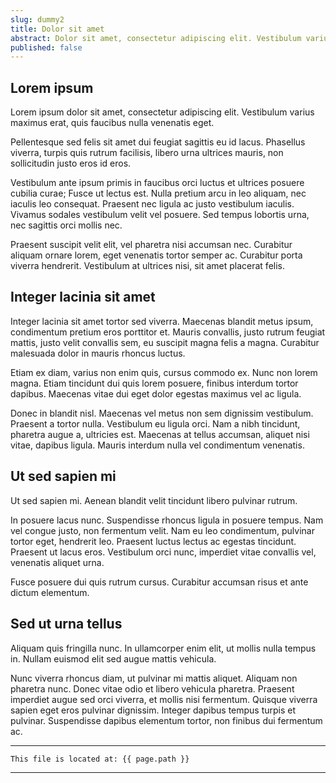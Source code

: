 ```yaml
---
slug: dummy2
title: Dolor sit amet
abstract: Dolor sit amet, consectetur adipiscing elit. Vestibulum varius maximus erat, quis faucibus nulla venenatis eget.
published: false
---
```


## Lorem ipsum

Lorem ipsum dolor sit amet, consectetur adipiscing elit. Vestibulum varius maximus erat, quis faucibus nulla venenatis eget. 

Pellentesque sed felis sit amet dui feugiat sagittis eu id lacus. Phasellus viverra, turpis quis rutrum facilisis, libero urna ultrices mauris, non sollicitudin justo eros id eros. 

Vestibulum ante ipsum primis in faucibus orci luctus et ultrices posuere cubilia curae; Fusce ut lectus est. Nulla pretium arcu in leo aliquam, nec iaculis leo consequat. Praesent nec ligula ac justo vestibulum iaculis. Vivamus sodales vestibulum velit vel posuere. Sed tempus lobortis urna, nec sagittis orci mollis nec. 

Praesent suscipit velit elit, vel pharetra nisi accumsan nec. Curabitur aliquam ornare lorem, eget venenatis tortor semper ac. Curabitur porta viverra hendrerit. Vestibulum at ultrices nisi, sit amet placerat felis.

## Integer lacinia sit amet

Integer lacinia sit amet tortor sed viverra. Maecenas blandit metus ipsum, condimentum pretium eros porttitor et. Mauris convallis, justo rutrum feugiat mattis, justo velit convallis sem, eu suscipit magna felis a magna. Curabitur malesuada dolor in mauris rhoncus luctus.

Etiam ex diam, varius non enim quis, cursus commodo ex. Nunc non lorem magna. Etiam tincidunt dui quis lorem posuere, finibus interdum tortor dapibus. Maecenas vitae dui eget dolor egestas maximus vel ac ligula. 

Donec in blandit nisl. Maecenas vel metus non sem dignissim vestibulum. Praesent a tortor nulla. Vestibulum eu ligula orci. Nam a nibh tincidunt, pharetra augue a, ultricies est. Maecenas at tellus accumsan, aliquet nisi vitae, dapibus ligula. Mauris interdum nulla vel condimentum venenatis.

## Ut sed sapien mi

Ut sed sapien mi. Aenean blandit velit tincidunt libero pulvinar rutrum. 

In posuere lacus nunc. Suspendisse rhoncus ligula in posuere tempus. Nam vel congue justo, non fermentum velit. Nam eu leo condimentum, pulvinar tortor eget, hendrerit leo. Praesent luctus lectus ac egestas tincidunt. Praesent ut lacus eros. Vestibulum orci nunc, imperdiet vitae convallis vel, venenatis aliquet urna. 

Fusce posuere dui quis rutrum cursus. Curabitur accumsan risus et ante dictum elementum.


## Sed ut urna tellus

Aliquam quis fringilla nunc. In ullamcorper enim elit, ut mollis nulla tempus in. Nullam euismod elit sed augue mattis vehicula. 

Nunc viverra rhoncus diam, ut pulvinar mi mattis aliquet. Aliquam non pharetra nunc. Donec vitae odio et libero vehicula pharetra. Praesent imperdiet augue sed orci viverra, et mollis nisi fermentum. Quisque viverra sapien eget eros pulvinar dignissim. Integer dapibus tempus turpis et pulvinar. Suspendisse dapibus elementum tortor, non finibus dui fermentum ac.

---
```
This file is located at: {{ page.path }}
```
---
